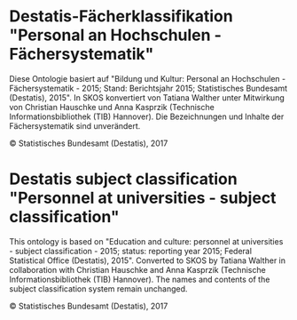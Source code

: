 # Destatis-Fächerklassifikation "Personal an Hochschulen - Fächersystematik"

Diese Ontologie basiert auf "Bildung und Kultur: Personal an Hochschulen - Fächersystematik - 2015; Stand: Berichtsjahr 2015; Statistisches Bundesamt (Destatis), 2015".
In SKOS konvertiert von Tatiana Walther unter Mitwirkung von Christian Hauschke und Anna Kasprzik (Technische Informationsbibliothek (TIB) Hannover). Die Bezeichnungen und Inhalte der Fächersystematik sind unverändert.

© Statistisches Bundesamt (Destatis), 2017

# Destatis subject classification "Personnel at universities - subject classification"

This ontology is based on "Education and culture: personnel at universities - subject classification - 2015; status: reporting year 2015; Federal Statistical Office (Destatis), 2015".
Converted to SKOS by Tatiana Walther in collaboration with Christian Hauschke and Anna Kasprzik (Technische Informationsbibliothek (TIB) Hannover). The names and contents of the subject classification system remain unchanged.

© Statistisches Bundesamt (Destatis), 2017
